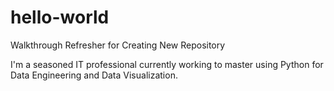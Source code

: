 # hello-world
Walkthrough Refresher for Creating New Repository

I'm a seasoned IT professional currently working to master using Python for Data Engineering and Data Visualization.
